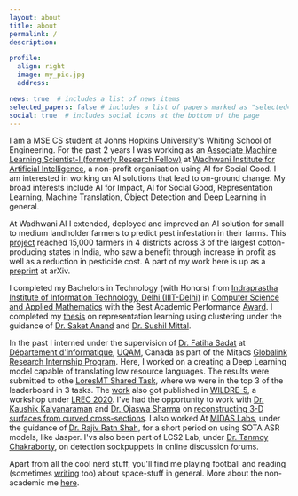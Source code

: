 ```yaml
---
layout: about
title: about
permalink: /
description:

profile:
  align: right
  image: my_pic.jpg
  address: 

news: true  # includes a list of news items
selected_papers: false # includes a list of papers marked as "selected={true}"
social: true  # includes social icons at the bottom of the page
---
```


I am a MSE CS student at Johns Hopkins University's Whiting School of Engineering. 
For the past 2 years I was working as an [Associate Machine Learning Scientist-I (formerly Research Fellow)](https://www.wadhwaniai.org/team/pulkit-madaan/) at [Wadhwani Institute for Artificial Intelligence](https://www.wadhwaniai.org/), a non-profit organisation using AI for Social Good. I am interested in working on AI solutions that lead to on-ground change. My broad interests include AI for Impact, AI for Social Good, Representation Learning, Machine Translation, Object Detection and Deep Learning in general.

At Wadhwani AI I extended, deployed and improved an AI solution for small to medium landholder farmers to predict pest infestation in their farms. This [project](https://www.wadhwaniai.org/work/cotton-farming) reached 15,000 farmers in 4 districts across 3 of the largest cotton-producing states in India, who saw a benefit through increase in profit as well as a reduction in pesticide cost. A part of my work here is up as a [preprint](https://www.madaanpulkit.github.io/publications) at arXiv.

I completed my Bachelors in Technology (with Honors) from [Indraprastha Institute of Information Technology, Delhi (IIIT-Delhi)](https://www.iiitd.ac.in) in [Computer Science and Applied Mathematics](https://www.iiitd.ac.in/academics/btech/csam) with the Best Academic Performance [Award](https://www.iiitd.ac.in/convocation20/). I completed my [thesis](https://www.madaanpulkit.github.io/publications) on representation learning using clustering under the guidance of [Dr. Saket Anand](http://faculty.iiitd.ac.in/~anands/) and [Dr. Sushil Mittal](https://www.linkedin.com/in/sushilmittal/).

In the past I interned under the supervision of [Dr. Fatiha Sadat](https://professeurs.uqam.ca/professeur/sadat.fatiha/) at [Département d'informatique](https://info.uqam.ca/), [UQAM](https://uqam.ca/), Canada as part of the Mitacs [Globalink Research Internship Program](https://www.mitacs.ca/en/programs/globalink/globalink-research-internship). Here, I worked on a creating a Deep Learning model capable of translating low resource languages. The results were submitted to othe [LoresMT Shared Task](https://sites.google.com/view/loresmt/loresmt-2019), where we were in the top 3 of the leaderboard in 3 tasks. The [work](https://www.madaanpulkit.github.io/publications) also got published in [WILDRE-5](http://sanskrit.jnu.ac.in/conf/wildre5/index.jsp), a workshop under [LREC 2020](https://lrec2020.lrec-conf.org/en/). I've had the opportunity to work with [Dr. Kaushik Kalyanaraman](https://www.iiitd.ac.in/kaushik) and [Dr. Ojaswa Sharma](http://faculty.iiitd.ac.in/~ojaswa/) on [reconstructing 3-D surfaces from curved cross-sections](). I also worked At [MIDAS Labs](http://midas.iiitd.edu.in/), under the guidance of [Dr. Rajiv Ratn Shah](http://faculty.iiitd.ac.in/~rajivratn/), for a short period on using SOTA ASR models, like Jasper. I'vs also been part of LCS2 Lab, under [Dr. Tanmoy Chakraborty](https://faculty.iiitd.ac.in/~tanmoy/), on detection sockpuppets in online discussion forums. 

Apart from all the cool nerd stuff, you'll find me playing football and reading (sometimes [writing](https://madaanpulkit.github.io/blog) too) about space-stuff in general. More about the non-academic me [here](https://madaanpulkit.github.io/madpulsar).

